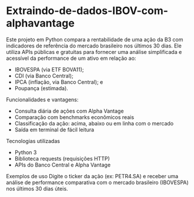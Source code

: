# Extraindo-de-dados-IBOV-com-alphavantage

Este projeto em Python compara a rentabilidade de uma ação da B3 com indicadores de referência do mercado brasileiro nos últimos 30 dias. Ele utiliza APIs públicas e gratuitas para fornecer uma análise simplificada e acessível da performance de um ativo em relação ao:

- IBOVESPA (via ETF BOVA11);
- CDI (via Banco Central);
- IPCA (inflação, via Banco Central); e
- Poupança (estimada).

Funcionalidades e vantagens:
- Consulta diária de ações com Alpha Vantage
- Comparação com benchmarks econômicos reais
- Classificação da ação: acima, abaixo ou em linha com o mercado
- Saída em terminal de fácil leitura

Tecnologias utilizadas
- Python 3
- Biblioteca requests (requisições HTTP)
- APIs do Banco Central e Alpha Vantage

Exemplos de uso
Digite o ticker da ação (ex: PETR4.SA) e receber uma análise de performance comparativa com o mercado brasileiro (IBOVESPA) nos últimos 30 dias úteis.



